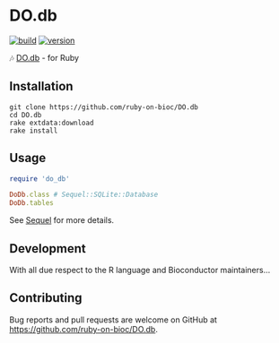 # DO.db

[![build](https://github.com/ruby-on-bioc/DO.db/actions/workflows/ci.yml/badge.svg)](https://github.com/ruby-on-bioc/DO.db/actions/workflows/ci.yml)
[![version](https://img.shields.io/badge/release%20version-2.9-green.svg)](https://bioconductor.org/packages/DO.db/)

:notes: [DO.db](https://bioconductor.org/packages/DO.db/) - for Ruby

## Installation

```
git clone https://github.com/ruby-on-bioc/DO.db
cd DO.db
rake extdata:download
rake install
```

## Usage

```ruby
require 'do_db'

DoDb.class # Sequel::SQLite::Database
DoDb.tables
```

See [Sequel](https://github.com/jeremyevans/sequel) for more details.

## Development

With all due respect to the R language and Bioconductor maintainers...

## Contributing

Bug reports and pull requests are welcome on GitHub at https://github.com/ruby-on-bioc/DO.db.
